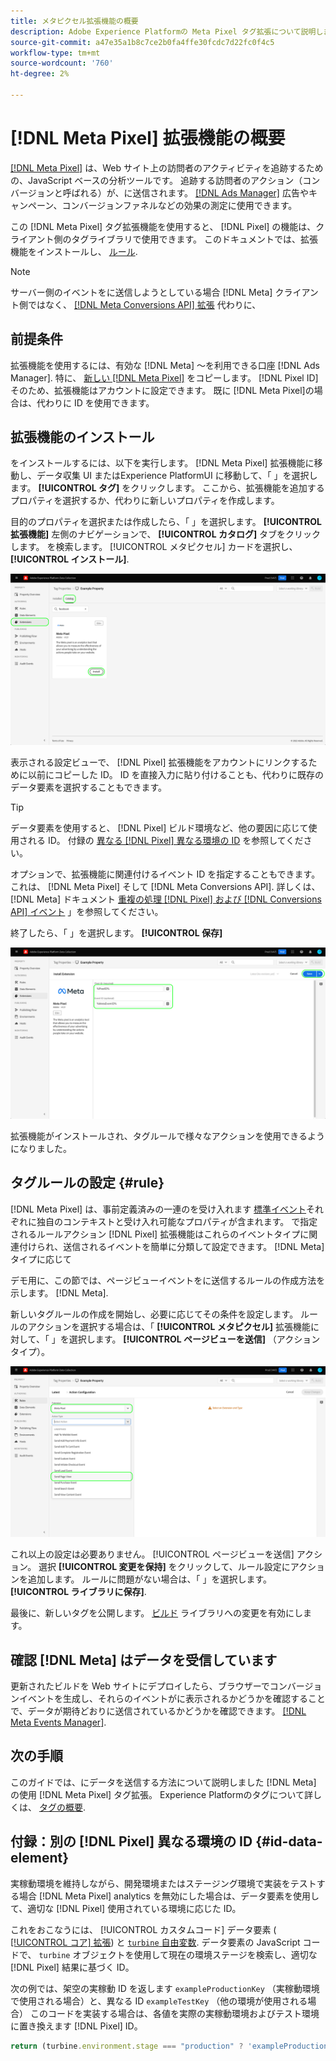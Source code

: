 ```yaml
---
title: メタピクセル拡張機能の概要
description: Adobe Experience Platformの Meta Pixel タグ拡張について説明します。
source-git-commit: a47e35a1b8c7ce2b0fa4ffe30fcdc7d22fc0f4c5
workflow-type: tm+mt
source-wordcount: '760'
ht-degree: 2%

---
```


# [!DNL Meta Pixel] 拡張機能の概要

[[!DNL Meta Pixel]](https://developers.facebook.com/docs/meta-pixel/) は、Web サイト上の訪問者のアクティビティを追跡するための、JavaScript ベースの分析ツールです。 追跡する訪問者のアクション（コンバージョンと呼ばれる）が、に送信されます。 [[!DNL Ads Manager]](https://www.facebook.com/business/tools/ads-manager) 広告やキャンペーン、コンバージョンファネルなどの効果の測定に使用できます。

この [!DNL Meta Pixel] タグ拡張機能を使用すると、 [!DNL Pixel] の機能は、クライアント側のタグライブラリで使用できます。 このドキュメントでは、拡張機能をインストールし、 [ルール](../../../ui/managing-resources/rules.md).

>[!NOTE]
>
>サーバー側のイベントをに送信しようとしている場合 [!DNL Meta] クライアント側ではなく、 [[!DNL Meta Conversions API] 拡張](../../server/meta/overview.md) 代わりに、

## 前提条件

拡張機能を使用するには、有効な [!DNL Meta] ～を利用できる口座 [!DNL Ads Manager]. 特に、 [新しい [!DNL Meta Pixel]](https://www.facebook.com/business/help/952192354843755) をコピーします。 [!DNL Pixel ID] そのため、拡張機能はアカウントに設定できます。 既に [!DNL Meta Pixel]の場合は、代わりに ID を使用できます。

## 拡張機能のインストール

をインストールするには、以下を実行します。 [!DNL Meta Pixel] 拡張機能に移動し、データ収集 UI またはExperience PlatformUI に移動して、「 」を選択します。 **[!UICONTROL タグ]** をクリックします。 ここから、拡張機能を追加するプロパティを選択するか、代わりに新しいプロパティを作成します。

目的のプロパティを選択または作成したら、「 」を選択します。 **[!UICONTROL 拡張機能]** 左側のナビゲーションで、 **[!UICONTROL カタログ]** タブをクリックします。 を検索します。 [!UICONTROL メタピクセル] カードを選択し、 **[!UICONTROL インストール]**.

![この [!UICONTROL インストール] ボタンを選択しています [!UICONTROL メタピクセル] 拡張機能を使用して、データ収集 UI に追加できます。](../../../images/extensions/client/meta/install.png)

表示される設定ビューで、 [!DNL Pixel] 拡張機能をアカウントにリンクするために以前にコピーした ID。 ID を直接入力に貼り付けることも、代わりに既存のデータ要素を選択することもできます。

>[!TIP]
>
>データ要素を使用すると、 [!DNL Pixel] ビルド環境など、他の要因に応じて使用される ID。 付録の [異なる [!DNL Pixel] 異なる環境の ID](#id-data-element) を参照してください。

オプションで、拡張機能に関連付けるイベント ID を指定することもできます。 これは、 [!DNL Meta Pixel] そして [!DNL Meta Conversions API]. 詳しくは、 [!DNL Meta] ドキュメント [重複の処理 [!DNL Pixel] および [!DNL Conversions API] イベント](https://developers.facebook.com/docs/marketing-api/conversions-api/deduplicate-pixel-and-server-events/) 」を参照してください。

終了したら、「 」を選択します。 **[!UICONTROL 保存]**

![この [!DNL Pixel] 拡張機能の設定表示でデータ要素として指定された ID。](../../../images/extensions/client/meta/configure.png)

拡張機能がインストールされ、タグルールで様々なアクションを使用できるようになりました。

## タグルールの設定 {#rule}

[!DNL Meta Pixel] は、事前定義済みの一連のを受け入れます [標準イベント](https://www.facebook.com/business/help/402791146561655)それぞれに独自のコンテキストと受け入れ可能なプロパティが含まれます。 で指定されるルールアクション [!DNL Pixel] 拡張機能はこれらのイベントタイプに関連付けられ、送信されるイベントを簡単に分類して設定できます。 [!DNL Meta] タイプに応じて

デモ用に、この節では、ページビューイベントをに送信するルールの作成方法を示します。 [!DNL Meta].

新しいタグルールの作成を開始し、必要に応じてその条件を設定します。 ルールのアクションを選択する場合は、「 **[!UICONTROL メタピクセル]** 拡張機能に対して、「 」を選択します。 **[!UICONTROL ページビューを送信]** （アクションタイプ）。

![この [!UICONTROL ページビューを送信] データ収集 UI のルールに対して選択されているアクションタイプ。](../../../images/extensions/client/meta/select-action.png)

これ以上の設定は必要ありません。 [!UICONTROL ページビューを送信] アクション。 選択 **[!UICONTROL 変更を保持]** をクリックして、ルール設定にアクションを追加します。 ルールに問題がない場合は、「 」を選択します。 **[!UICONTROL ライブラリに保存]**.

最後に、新しいタグを公開します。 [ビルド](../../../ui/publishing/builds.md) ライブラリへの変更を有効にします。

## 確認 [!DNL Meta] はデータを受信しています

更新されたビルドを Web サイトにデプロイしたら、ブラウザーでコンバージョンイベントを生成し、それらのイベントがに表示されるかどうかを確認することで、データが期待どおりに送信されているかどうかを確認できます。 [[!DNL Meta Events Manager]](https://www.facebook.com/business/help/898185560232180).

## 次の手順

このガイドでは、にデータを送信する方法について説明しました [!DNL Meta] の使用 [!DNL Meta Pixel] タグ拡張。 Experience Platformのタグについて詳しくは、 [タグの概要](../../../home.md).

## 付録：別の [!DNL Pixel] 異なる環境の ID {#id-data-element}

実稼動環境を維持しながら、開発環境またはステージング環境で実装をテストする場合 [!DNL Meta Pixel] analytics を無効にした場合は、データ要素を使用して、適切な [!DNL Pixel] 使用されている環境に応じた ID。

これをおこなうには、 [!UICONTROL カスタムコード] データ要素 ( [[!UICONTROL コア] 拡張](../core/overview.md)) と [`turbine` 自由変数](../../../extension-dev/turbine.md). データ要素の JavaScript コードで、 `turbine` オブジェクトを使用して現在の環境ステージを検索し、適切な [!DNL Pixel] 結果に基づく ID。

次の例では、架空の実稼動 ID を返します `exampleProductionKey` （実稼動環境で使用される場合）と、異なる ID `exampleTestKey` （他の環境が使用される場合） このコードを実装する場合は、各値を実際の実稼動環境およびテスト環境に置き換えます [!DNL Pixel] ID。

```js
return (turbine.environment.stage === "production" ? 'exampleProductionKey' : 'exampleTestKey');
```

